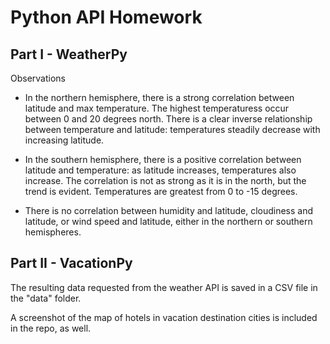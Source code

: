 # Python API Homework

## Part I - WeatherPy

Observations

* In the northern hemisphere, there is a strong correlation between latitude and max temperature. The highest temperaturess occur between 
0 and 20 degrees north. There is a clear inverse relationship between temperature and latitude: temperatures steadily decrease 
with increasing latitude.

* In the southern hemisphere, there is a positive correlation between latitude and temperature: as latitude increases, temperatures also
increase. The correlation is not as strong as it is in the north, but the trend is evident. Temperatures are greatest from 0 to -15 degrees.

* There is no correlation between humidity and latitude, cloudiness and latitude, or wind speed and latitude, either in the northern or
southern hemispheres.


## Part II - VacationPy

The resulting data requested from the weather API is saved in a CSV file in the "data" folder.

A screenshot of the map of hotels in vacation destination cities is included in the repo, as well.
